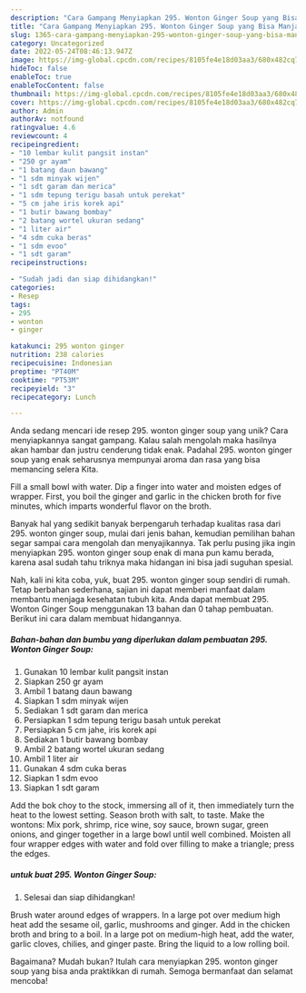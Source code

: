 ```yaml
---
description: "Cara Gampang Menyiapkan 295. Wonton Ginger Soup yang Bisa Manjain Lidah"
title: "Cara Gampang Menyiapkan 295. Wonton Ginger Soup yang Bisa Manjain Lidah"
slug: 1365-cara-gampang-menyiapkan-295-wonton-ginger-soup-yang-bisa-manjain-lidah
category: Uncategorized
date: 2022-05-24T08:46:13.947Z
image: https://img-global.cpcdn.com/recipes/8105fe4e18d03aa3/680x482cq70/295-wonton-ginger-soup-foto-resep-utama.jpg
hideToc: false
enableToc: true
enableTocContent: false
thumbnail: https://img-global.cpcdn.com/recipes/8105fe4e18d03aa3/680x482cq70/295-wonton-ginger-soup-foto-resep-utama.jpg
cover: https://img-global.cpcdn.com/recipes/8105fe4e18d03aa3/680x482cq70/295-wonton-ginger-soup-foto-resep-utama.jpg
author: Admin
authorAv: notfound
ratingvalue: 4.6
reviewcount: 4
recipeingredient:
- "10 lembar kulit pangsit instan"
- "250 gr ayam"
- "1 batang daun bawang"
- "1 sdm minyak wijen"
- "1 sdt garam dan merica"
- "1 sdm tepung terigu basah untuk perekat"
- "5 cm jahe iris korek api"
- "1 butir bawang bombay"
- "2 batang wortel ukuran sedang"
- "1 liter air"
- "4 sdm cuka beras"
- "1 sdm evoo"
- "1 sdt garam"
recipeinstructions:

- "Sudah jadi dan siap dihidangkan!"
categories:
- Resep
tags:
- 295
- wonton
- ginger

katakunci: 295 wonton ginger 
nutrition: 238 calories
recipecuisine: Indonesian
preptime: "PT40M"
cooktime: "PT53M"
recipeyield: "3"
recipecategory: Lunch

---
```





Anda sedang mencari ide resep 295. wonton ginger soup yang unik? Cara menyiapkannya sangat gampang. Kalau salah mengolah maka hasilnya akan hambar dan justru cenderung tidak enak. Padahal 295. wonton ginger soup yang enak seharusnya mempunyai aroma dan rasa yang bisa memancing selera Kita.





Fill a small bowl with water. Dip a finger into water and moisten edges of wrapper. First, you boil the ginger and garlic in the chicken broth for five minutes, which imparts wonderful flavor on the broth.

Banyak hal yang sedikit banyak berpengaruh terhadap kualitas rasa dari 295. wonton ginger soup, mulai dari jenis bahan, kemudian pemilihan bahan segar sampai cara mengolah dan menyajikannya. Tak perlu pusing jika ingin menyiapkan 295. wonton ginger soup enak di mana pun kamu berada, karena asal sudah tahu triknya maka hidangan ini bisa jadi suguhan spesial.






Nah, kali ini kita coba, yuk, buat 295. wonton ginger soup sendiri di rumah. Tetap berbahan sederhana, sajian ini dapat memberi manfaat dalam membantu menjaga kesehatan tubuh kita. Anda dapat membuat 295. Wonton Ginger Soup menggunakan 13 bahan dan 0 tahap pembuatan. Berikut ini cara dalam membuat hidangannya.

<!--inarticleads1-->

##### Bahan-bahan dan bumbu yang diperlukan dalam pembuatan 295. Wonton Ginger Soup:

1. Gunakan 10 lembar kulit pangsit instan
1. Siapkan 250 gr ayam
1. Ambil 1 batang daun bawang
1. Siapkan 1 sdm minyak wijen
1. Sediakan 1 sdt garam dan merica
1. Persiapkan 1 sdm tepung terigu basah untuk perekat
1. Persiapkan 5 cm jahe, iris korek api
1. Sediakan 1 butir bawang bombay
1. Ambil 2 batang wortel ukuran sedang
1. Ambil 1 liter air
1. Gunakan 4 sdm cuka beras
1. Siapkan 1 sdm evoo
1. Siapkan 1 sdt garam


Add the bok choy to the stock, immersing all of it, then immediately turn the heat to the lowest setting. Season broth with salt, to taste. Make the wontons: Mix pork, shrimp, rice wine, soy sauce, brown sugar, green onions, and ginger together in a large bowl until well combined. Moisten all four wrapper edges with water and fold over filling to make a triangle; press the edges. 

<!--inarticleads2-->

#####  untuk buat 295. Wonton Ginger Soup:


1. Selesai dan siap dihidangkan!

Brush water around edges of wrappers. In a large pot over medium high heat add the sesame oil, garlic, mushrooms and ginger. Add in the chicken broth and bring to a boil. In a large pot on medium-high heat, add the water, garlic cloves, chilies, and ginger paste. Bring the liquid to a low rolling boil. 

Bagaimana? Mudah bukan? Itulah cara menyiapkan 295. wonton ginger soup yang bisa anda praktikkan di rumah. Semoga bermanfaat dan selamat mencoba!
